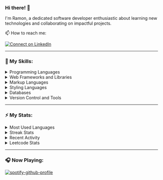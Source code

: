 ### Hi there! 👋

I'm Ramon, a dedicated software developer enthusiastic about learning new technologies and collaborating on impactful projects.

📫 How to reach me:

[![Connect on LinkedIn](https://img.shields.io/badge/--linkedin?label=LinkedIn&logo=LinkedIn&style=social)](https://www.linkedin.com/in/ramon-barros-095b0b72/)

<hr>

### 🎯 My Skills:

<details>
  <summary>Programming Languages</summary>
  </br>

![JavaScript](https://img.shields.io/badge/JavaScript-323330?style=for-the-badge&logo=javascript&logoColor=F7DF1E)

![Python](https://img.shields.io/badge/Python-3776AB?style=for-the-badge&logo=python&logoColor=white)

![PHP](https://img.shields.io/badge/PHP-777BB4?style=for-the-badge&logo=php&logoColor=white)

</details>

<details>
  <summary>Web Frameworks and Libraries</summary>
  </br>

![React](https://img.shields.io/badge/React-20232A?style=for-the-badge&logo=react&logoColor=61DAFB) ![Reactive_Native](https://img.shields.io/badge/React_Native-20232A?style=for-the-badge&logo=react&logoColor=61DAFB) ![Next_JS](https://img.shields.io/badge/next.js-000000?style=for-the-badge&logo=nextdotjs&logoColor=white) ![Redux](https://img.shields.io/badge/Redux-593D88?style=for-the-badge&logo=redux&logoColor=white)

![Angular](https://img.shields.io/badge/Angular-DD0031?style=for-the-badge&logo=angular&logoColor=white)

![Flask](https://img.shields.io/badge/Flask-000000?style=for-the-badge&logo=flask&logoColor=white)

![Express](https://img.shields.io/badge/Express.js-000000?style=for-the-badge&logo=express&logoColor=white)

![Tailwind](https://img.shields.io/badge/Tailwind_CSS-38B2AC?style=for-the-badge&logo=tailwind-css&logoColor=white) ![Bootstrap](https://img.shields.io/badge/Bootstrap-563D7C?style=for-the-badge&logo=bootstrap&logoColor=white)

![Mocha](https://img.shields.io/badge/mocha.js-323330?style=for-the-badge&logo=mocha&logoColor=Brown)

![Wordpress](https://img.shields.io/badge/Wordpress-21759B?style=for-the-badge&logo=wordpress&logoColor=white)

</details>

<details>
  <summary>Markup Languages</summary>
  </br>

![Html](https://img.shields.io/badge/HTML5-E34F26?style=for-the-badge&logo=html5&logoColor=white)

</details>

<details>
  <summary>Styling Languages</summary>
  </br>

![Bootstrap](https://img.shields.io/badge/CSS3-1572B6?style=for-the-badge&logo=css3&logoColor=white) ![Bootstrap](https://img.shields.io/badge/Sass-CC6699?style=for-the-badge&logo=sass&logoColor=white)

</details>

<details>
  <summary>Databases</summary>
  </br>

![Bootstrap](https://img.shields.io/badge/MySQL-00000F?style=for-the-badge&logo=mysql&logoColor=white) ![Bootstrap](https://img.shields.io/badge/MongoDB-4EA94B?style=for-the-badge&logo=mongodb&logoColor=white)

</details>

<details>
  <summary>Version Control and Tools</summary>
  </br>

![Node_JS](https://img.shields.io/badge/Node.js-339933?style=for-the-badge&logo=nodedotjs&logoColor=white) ![Npm](https://img.shields.io/badge/npm-CB3837?style=for-the-badge&logo=npm&logoColor=white)

![Git](https://img.shields.io/badge/Git-F05032?style=for-the-badge&logo=git&logoColor=white)

![Docker](https://img.shields.io/badge/Docker-2CA5E0?style=for-the-badge&logo=docker&logoColor=white)

![Heruku](https://img.shields.io/badge/Heroku-430098?style=for-the-badge&logo=heroku&logoColor=white)

![Vercel](https://img.shields.io/badge/vercel-%23000000.svg?style=for-the-badge&logo=vercel&logoColor=white)

![Postman](https://img.shields.io/badge/Postman-FF6C37?style=for-the-badge&logo=Postman&logoColor=white)

</details>

<hr>

### ⚡ My Stats:

<!-- <details>
  <summary>GitHub Stats</summary>
  <img alt="ramonpbarros' GitHub Stats" src="https://github-readme-stats-inky-gamma.vercel.app/api?username=ramonpbarros&show_icons=true&hide_border=true&theme=dark">
</details> -->

<details>
  <summary>Most Used Languages</summary>
  <img alt="ramonpbarros' GitHub Stats" src="https://github-readme-stats-inky-gamma.vercel.app/api/top-langs/?username=ramonpbarros&layout=compact&show_icons=true&hide_border=true&theme=dark">
</details>

<details>
  <summary>Streak Stats</summary>
  <img alt="ramonpbarros' GitHub Stats" src="https://github-readme-streak-stats.herokuapp.com?user=ramonpbarros&include_all_commits=true&hide_border=true&theme=dark">
</details>

<details>
  <summary>Recent Activity</summary>

  <!--START_SECTION:activity-->

1. 🎉 Merged PR [#1](https://github.com/ramonpbarros/giftify/pull/1) in [ramonpbarros/giftify](https://github.com/ramonpbarros/giftify)
2. 💪 Opened PR [#1](https://github.com/ramonpbarros/giftify/pull/1) in [ramonpbarros/giftify](https://github.com/ramonpbarros/giftify)
3. 🎉 Merged PR [#110](https://github.com/ummjhall/Routini/pull/110) in [ummjhall/Routini](https://github.com/ummjhall/Routini)
4. 🗣 Commented on [#4](https://github.com/ummjhall/Routini/issues/4#issuecomment-2015694207) in [ummjhall/Routini](https://github.com/ummjhall/Routini)
5. 🔒 Closed issue [#4](https://github.com/ummjhall/Routini/issues/4) in [ummjhall/Routini](https://github.com/ummjhall/Routini)
<!--END_SECTION:activity-->

</details>
<details>
  <summary>Leetcode Stats</summary>

  ![Leetcode Stats](https://leetcard.jacoblin.cool/ramonpbarros?ext=heatmap)

</details>

<hr>

### 🎧 Now Playing:

[![spotify-github-profile](https://spotify-github-profile.vercel.app/api/view?uid=31rknooggvhgxe7z2nsbwzamvqja&cover_image=false&theme=natemoo-re&show_offline=true&background_color=121212&interchange=false)](https://spotify-github-profile.vercel.app/api/view?uid=31rknooggvhgxe7z2nsbwzamvqja&redirect=true)
